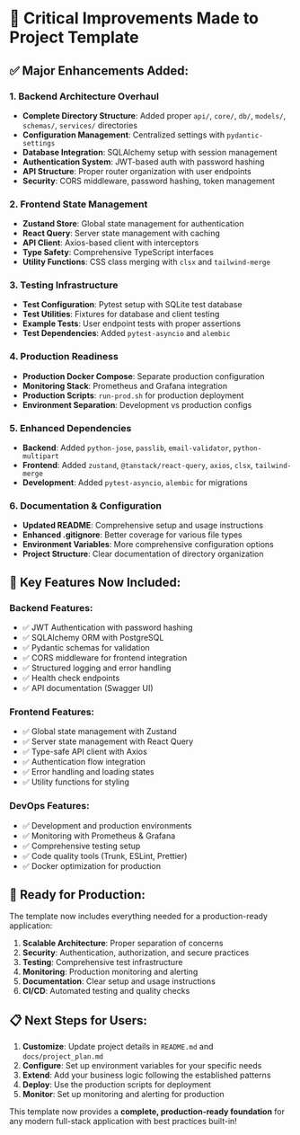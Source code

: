 # 🎯 Critical Improvements Made to Project Template

## ✅ **Major Enhancements Added:**

### 1. **Backend Architecture Overhaul**
- **Complete Directory Structure**: Added proper `api/`, `core/`, `db/`, `models/`, `schemas/`, `services/` directories
- **Configuration Management**: Centralized settings with `pydantic-settings`
- **Database Integration**: SQLAlchemy setup with session management
- **Authentication System**: JWT-based auth with password hashing
- **API Structure**: Proper router organization with user endpoints
- **Security**: CORS middleware, password hashing, token management

### 2. **Frontend State Management**
- **Zustand Store**: Global state management for authentication
- **React Query**: Server state management with caching
- **API Client**: Axios-based client with interceptors
- **Type Safety**: Comprehensive TypeScript interfaces
- **Utility Functions**: CSS class merging with `clsx` and `tailwind-merge`

### 3. **Testing Infrastructure**
- **Test Configuration**: Pytest setup with SQLite test database
- **Test Utilities**: Fixtures for database and client testing
- **Example Tests**: User endpoint tests with proper assertions
- **Test Dependencies**: Added `pytest-asyncio` and `alembic`

### 4. **Production Readiness**
- **Production Docker Compose**: Separate production configuration
- **Monitoring Stack**: Prometheus and Grafana integration
- **Production Scripts**: `run-prod.sh` for production deployment
- **Environment Separation**: Development vs production configs

### 5. **Enhanced Dependencies**
- **Backend**: Added `python-jose`, `passlib`, `email-validator`, `python-multipart`
- **Frontend**: Added `zustand`, `@tanstack/react-query`, `axios`, `clsx`, `tailwind-merge`
- **Development**: Added `pytest-asyncio`, `alembic` for migrations

### 6. **Documentation & Configuration**
- **Updated README**: Comprehensive setup and usage instructions
- **Enhanced .gitignore**: Better coverage for various file types
- **Environment Variables**: More comprehensive configuration options
- **Project Structure**: Clear documentation of directory organization

## 🔧 **Key Features Now Included:**

### **Backend Features:**
- ✅ JWT Authentication with password hashing
- ✅ SQLAlchemy ORM with PostgreSQL
- ✅ Pydantic schemas for validation
- ✅ CORS middleware for frontend integration
- ✅ Structured logging and error handling
- ✅ Health check endpoints
- ✅ API documentation (Swagger UI)

### **Frontend Features:**
- ✅ Global state management with Zustand
- ✅ Server state management with React Query
- ✅ Type-safe API client with Axios
- ✅ Authentication flow integration
- ✅ Error handling and loading states
- ✅ Utility functions for styling

### **DevOps Features:**
- ✅ Development and production environments
- ✅ Monitoring with Prometheus & Grafana
- ✅ Comprehensive testing setup
- ✅ Code quality tools (Trunk, ESLint, Prettier)
- ✅ Docker optimization for production

## 🚀 **Ready for Production:**

The template now includes everything needed for a production-ready application:

1. **Scalable Architecture**: Proper separation of concerns
2. **Security**: Authentication, authorization, and secure practices
3. **Testing**: Comprehensive test infrastructure
4. **Monitoring**: Production monitoring and alerting
5. **Documentation**: Clear setup and usage instructions
6. **CI/CD**: Automated testing and quality checks

## 📋 **Next Steps for Users:**

1. **Customize**: Update project details in `README.md` and `docs/project_plan.md`
2. **Configure**: Set up environment variables for your specific needs
3. **Extend**: Add your business logic following the established patterns
4. **Deploy**: Use the production scripts for deployment
5. **Monitor**: Set up monitoring and alerting for production

This template now provides a **complete, production-ready foundation** for any modern full-stack application with best practices built-in!
